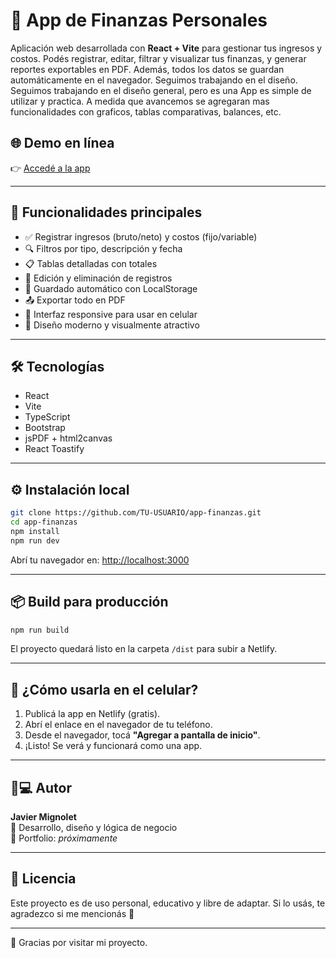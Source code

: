 # 💸 App de Finanzas Personales

Aplicación web desarrollada con **React + Vite** para gestionar tus ingresos y costos. Podés registrar, editar, filtrar y visualizar tus finanzas, y generar reportes exportables en PDF. Además, todos los datos se guardan automáticamente en el navegador. Seguimos trabajando en el diseño. Seguimos trabajando en el diseño general, pero es una App es simple de utilizar y practica. A medida que avancemos se agregaran mas funcionalidades con graficos, tablas comparativas, balances, etc.

## 🌐 Demo en línea

👉 [Accedé a la app](https://app-finanza.netlify.app/)

---

## 🧩 Funcionalidades principales

- ✅ Registrar ingresos (bruto/neto) y costos (fijo/variable)
- 🔍 Filtros por tipo, descripción y fecha
- 📋 Tablas detalladas con totales
- 📝 Edición y eliminación de registros
- 💾 Guardado automático con LocalStorage
- 📤 Exportar todo en PDF
- 📱 Interfaz responsive para usar en celular
- 🎨 Diseño moderno y visualmente atractivo

---

## 🛠️ Tecnologías

- React
- Vite
- TypeScript
- Bootstrap
- jsPDF + html2canvas
- React Toastify

---

## ⚙️ Instalación local

```bash
git clone https://github.com/TU-USUARIO/app-finanzas.git
cd app-finanzas
npm install
npm run dev
```

Abrí tu navegador en: [http://localhost:3000](http://localhost:3000)

---

## 📦 Build para producción

```bash
npm run build
```

El proyecto quedará listo en la carpeta `/dist` para subir a Netlify.

---

## 📲 ¿Cómo usarla en el celular?

1. Publicá la app en Netlify (gratis).
2. Abrí el enlace en el navegador de tu teléfono.
3. Desde el navegador, tocá **"Agregar a pantalla de inicio"**.
4. ¡Listo! Se verá y funcionará como una app.

---

## 👨💻 Autor

**Javier Mignolet**  
🧠 Desarrollo, diseño y lógica de negocio  
💼 Portfolio: _próximamente_

---

## 📄 Licencia

Este proyecto es de uso personal, educativo y libre de adaptar. Si lo usás, te agradezco si me mencionás 🙌

---

💙 Gracias por visitar mi proyecto.
